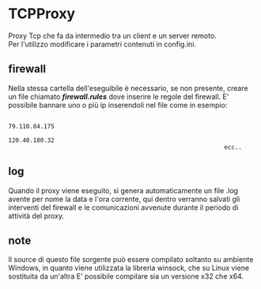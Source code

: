 # TCPProxy
Proxy Tcp che fa da intermedio tra un client e un server remoto.\
Per l'utilizzo modificare i parametri contenuti in config.ini.

## firewall
Nella stessa cartella dell'eseguibile è necessario, se non presente, creare un file chiamato ***firewall.rules*** dove inserire le regole del firewall. 
E' possibile bannare uno o più ip inserendoli nel file come in esempio:

                   
                                                                 79.110.84.175
                                                                 120.40.180.32
                                                                 ecc..
       

## log
Quando il proxy viene eseguito, si genera automaticamente un file .log avente per nome la data e l'ora corrente, qui dentro verranno salvati gli interventi del firewall e le comunicazioni avvenute durante il periodo di attività del proxy.
## note
Il source di questo file sorgente può essere compilato soltanto su ambiente Windows, in quanto viene utilizzata la libreria winsock, che su Linux viene sostituita da un'altra E' possibile compilare sia un versione x32 che x64.
